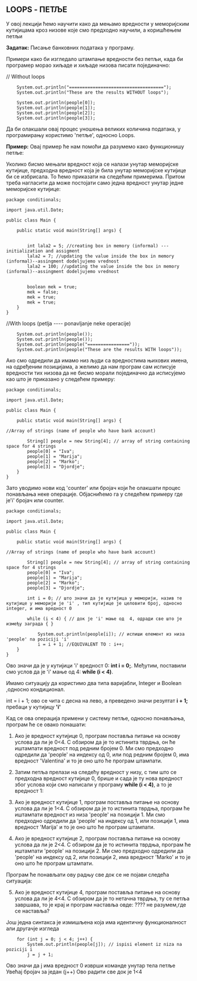 ﻿## LOOPS - ПЕТЉЕ

У овој лекцији ћемо научити како да мењамо вредности у меморијским кутијицама кроз низове које смо предходно научили, а коришћењем петљи

**Задатак:** Писање банковних података у програму.  

Примери како би изгледало штампање вредности без петљи, када би програмер морао хиљаде и хиљаде низова писати појединачно:

// Without loops
		
		System.out.println("====================================");
		System.out.println("These are the results WITHOUT loops");
		
		System.out.println(people[0]);
		System.out.println(people[1]);
		System.out.println(people[2]);
		System.out.println(people[3]);



Да би олакшали овај процес уношења великих количина података, у програмирању користимо 'петље', односно Loops.


**Пример:** Овај пример ће нам помоћи да разумемо како функционишу петље:


Уколико бисмо мењали вредност која се налази унутар меморијске кутијице, предходна вредност која је била унутар меморијске кутијице би се избрисала. To ћемо приказати на следећим примерима. Притом треба нагласити да може постојати само једна вредност унутар једне меморијске кутијице: 

```
package conditionals;

import java.util.Date;

public class Main {

	public static void main(String[] args) {
		
		
		int lala2 = 5; //creating box in memory (informal) ---initialization and assigment
		lala2 = 7; //updating the value inside the box in memory (informal)--assingment dodeljujemo vrednost
		lala2 = 100; //updating the value inside the box in memory (informal)--assingment dodeljujemo vrednost
		
		
		boolean mek = true;
		mek = false;
		mek = true;
		mek = true;
	}
}
```

//With loops (petlja ---- ponavljanje neke operacije)
		
		System.out.println(people());
		System.out.println(people());
		System.out.println(people("================"));
		System.out.println(people("These are the results WITH loops"));


Ако смо одредили да имамо низ људи са вредностима њихових имена, на одређеним позицијама, а желимо да нам програм сам исписује вредности тих низова да не бисмо морали појединачно да исписујемо као што је приказано у следећем примеру:

```
package conditionals;

import java.util.Date;

public class Main {

	public static void main(String[] args) {

//Array of strings (name of people who have bank account)
				
		String[] people = new String[4]; // array of string containing space for 4 strings
		people[0] = "Iva";
		people[1] = "Marija";
		people[2] = "Marko";
		people[3] = "Djordje";
	}
}
```

Зато уводимо нови код 'counter' или бројач који ће олакшати процес понављања неке операције. Објаснићемо га у следећем примеру где је'i' бројач или counter.


```
package conditionals;

import java.util.Date;

public class Main {

	public static void main(String[] args) {

//Array of strings (name of people who have bank account)
				
		String[] people = new String[4]; // array of string containing space for 4 strings
		people[0] = "Iva";
		people[1] = "Marija";
		people[2] = "Marko";
		people[3] = "Djordje";

		int i = 0; // што значи да је кутијица у меморији, назив те кутијице у меморији је 'i' , тип кутијице је целовити број, односно integer, и има вредност 0 
		
		while (i < 4) { // док је 'i' мање од  4, одради све што је између заграда { }
			
			System.out.println(people[i]); // испиши елемент из низа 'people' na poziciji 'i'			
			i = i + 1; //EQUIVALENT TO : i++;
	}
}
```
			
Ово значи да је у кутијици 'i' вредност 0: **int i = 0;**. Међутим, поставили смо услов да је 'i' мање од 4: **while (i < 4)**. 

Имамо ситуацију да користимо два типа варијабли, Integer и Boolean ,односно кондиционал.

 
int = i + 1; ово се чита с десна на лево, а преведено значи резултат **i + 1;** пребаци у кутијицу **'i'**

Кад се ова операција примени у систему петље, односно понављања, програм ће се овако понашати:

1. Ако је вредност кутијице 0, програм поставља питање на основу услова да ли је 0<4. С обзиром да је то истинита тврдња, он ће иштампати вредност под редним бројем 0. Ми смо предходно одредили да 'people' на индексу од 0, или под редним бројем 0, има вредност 'Valentina' и то је оно што ће програм штампати.

2. Затим петља прелази на следећу вредност у низу, с тим што се предходна вредност кутијице 0, брише и сада је ту нова вредност због услова који смо написали у програму **while (i < 4)**, а то је вредност 1:

3. Ако је вредност кутијице 1, програм поставља питање на основу услова да ли је 1<4. С обзиром да је то истинита тврдња, програм ће иштампати вредност из низа 'people' на позицији 1. Ми смо предходно одредили  да 'people' на индексу од 1, или позицији 1, има вредност 'Marija' и то је оно што ће програм штампати.

4. Ако је вредност кутијице 2, програм поставља питање на основу услова да ли је 2<4. С обзиром да је то истинита тврдња, програм ће иштампати 'people' на позицији 2. Ми смо предходно одредили  да 'people' на индексу од 2, или позицији 2, има вредност 'Marko' и то је оно што ће програм штампати.

Програм ће понављати ову радњу све док се не појави следећа ситуација:

5. Ако је вредност кутијице 4, програм поставља питање на основу услова да ли је 4<4. С обзиром да је то нетачна тврдња, ту се петља завршава, то је крај и програм наставља овде: ???? не разумем,где се наставља?

Још једна синтакса је измишљена која има идентичну функционалност али другачје изгледа


		for (int j = 0; j < 4; j++) {
			System.out.println(people[j]); // ispisi element iz niza na poziciji i 
			j = j + 1;

Ово значи да ј има вредност 0
изврши команде унутар тела петље
Увећај бројач за један (ј++) 
Ово радити све док је 1<4
				
